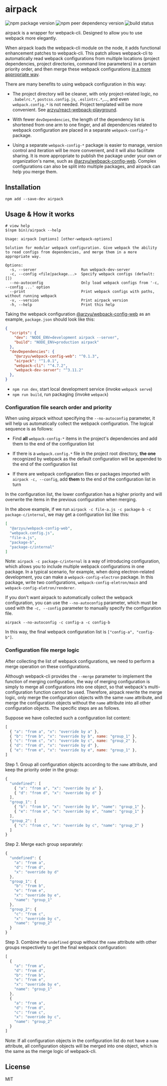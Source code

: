 # airpack

![npm package version](https://img.shields.io/npm/v/airpack) ![npm peer dependency version](https://img.shields.io/npm/dependency-version/airpack/peer/webpack-cli) ![build status](https://img.shields.io/github/workflow/status/arzyu/airpack/Build)

airpack is a wrapper for webpack-cli. Designed to allow you to use webpack more elegantly.

When airpack loads the webpack-cli module on the node, it adds functional enhancement patches to webpack-cli. This patch allows webpack-cli to automatically read webpack configurations from multiple locations (project dependencies, project directories, command line parameters) in a certain priority order, and then merge these webpack configurations [in a more appropriate way](#configuration-file-merge-logic).

There are many benefits to using webpack configuration in this way:

 * The project directory will be cleaner, with only project-related logic, no `.babelrc.*`, `postcss.config.js`, `.eslintrc.*`,..., and even `webpack.config.*` is not needed. Project templated will be more convenient. See [arzyu/react-webpack-playground](https://github.com/arzyu/react-webpack-playground).

 * With fewer `devDependencies`, the length of the dependency list is shortened from one arm to one finger, and all dependencies related to webpack configuration are placed in a separate `webpack-config-*` package.

 * Using a separate `webpack-config-*` package is easier to manage, version control and iteration will be more convenient, and it will also facilitate sharing. It is more appropriate to publish the package under your own or organization's name, such as [@arzyu/webpack-config-web](https://github.com/arzyu/webpack-config-web). Complex configurations can also be split into multiple packages, and airpack can help you merge them.

## Installation

```shell
npm add --save-dev airpack
```

## Usage & How it works

```shell
# view help
$(npm bin)/airpack --help
```
```
Usage: airpack [options] [other-webpack-options]

Solution for modular webpack configuration. Give webpack the ability to read configs from dependencies, and merge them in a more appropriate way.

Options:
  -s, --server                    Run webpack-dev-server
  -c, --config <file|package...>  Specify webpack configs (default: [])
  --no-autoconfig                 Only load webpack configs from '-c, --config ...' option
  --print                         Print webpack configs with paths, without running webpack
  -v, --version                   Print airpack version
  -h, --help                      Print this help
```

Taking the webpack configuration [@arzyu/webpack-config-web](https://github.com/arzyu/webpack-config-web) as an example, `package.json` should look like this:

```json
{
  "scripts": {
    "dev": "NODE_ENV=development airpack --server",
    "build": "NODE_ENV=production airpack"
  },
  "devDependencies": {
    "@arzyu/webpack-config-web": "^0.1.3",
    "airpack": "^1.0.1",
    "webpack-cli": "^4.7.2",
    "webpack-dev-server": "^3.11.2"
  },
}
```

* `npm run dev`, start local development service (invoke `webpack serve`)
* `npm run build`, run packaging (invoke `webpack`)

### Configuration file search order and priority

When using airpack without specifying the `--no-autoconfig` parameter, it will help us automatically collect the webpack configuration. The logical sequence is as follows:

 * Find **all** `webpack-config-*` items in the project's dependencies and add them to the end of the configuration list

 * If there is a `webpack.config.*` file in the project root directory, **the one** recognized by webpack as the default configuration will be appended to the end of the configuration list

 * If there are webpack configuration files or packages imported with `airpack -c, --config`, add **them** to the end of the configuration list in turn

In the configuration list, the lower configuration has a higher priority and will overwrite the items in the previous configuration when merging.

In the above example, if we run `airpack -c file-a.js -c package-b -c package-c/internal`, we may get a configuration list like this:

```json
[
  "@arzyu/webpack-config-web",
  "webpack.config.js",
  "file-a.js",
  "package-b",
  "package-c/internal"
]
```

Note: `airpack -c package-c/internal` is a way of introducing configuration, which allows you to include multiple webpack configurations in one package. In a typical scenario, for example, when doing electron-related development, you can make a `webpack-config-electron` package. In this package, write two configurations, `webpack-config-eletron/main` and `webpack-config-eletron/renderer`.

If you don't want airpack to automatically collect the webpack configuration, you can use the `--no-autoconfig` parameter, which must be used with the `-c, --config` parameter to manually specify the configuration file.

```shell
airpack --no-autoconfig -c config-a -c config-b
```

In this way, the final webpack configuration list is `["config-a", "config-b"]`.

### Configuration file merge logic

After collecting the list of webpack configurations, we need to perform a merge operation on these configurations.

Although webpack-cli provides the `--merge` parameter to implement the function of merging configuration, the way of merging configuration is simply to merge all configurations into one object, so that webpack's multi-configuration function cannot be used. Therefore, airpack rewrite the merge logic, only merge the configuration objects with the same `name` attribute, and merge the configuration objects without the `name` attribute into all other configuration objects. The specific steps are as follows.

Suppose we have collected such a configuration list content:

```js
[
  { "a": "from a", "x": "override by a" },
  { "b": "from b", "x": "override by b", name: "group_1" },
  { "c": "from c", "x": "override by c", name: "group_2" },
  { "d": "from d", "x": "override by d" },
  { "e": "from e", "x": "override by e", name: "group_1" },
]
```

Step 1. Group all configuration objects according to the `name` attribute, and keep the priority order in the group:

```js
{
  "undefined": [
    { "a": "from a", "x": "override by a" },
    { "d": "from d", "x": "override by d" }
  ],
  "group_1": [
    { "b": "from b", "x": "override by b", "name": "group_1" },
    { "e": "from e", "x": "override by e", "name": "group_1" }
  ],
  "group_2": [
    { "c": "from c", "x": "override by c", "name": "group_2" }
  ]
}
```

Step 2. Merge each group separately:

```js
{
  "undefined": {
    "a": "from a",
    "d": "from d",
    "x": "override by d"
  },
  "group_1": {
    "b": "from b",
    "e": "from e",
    "x": "override by e",
    "name": "group_1"
  },
  "group_2": {
    "c": "from c",
    "x": "override by c",
    "name": "group_2"
  }
}
```

Step 3. Combine the `undefined` group without the `name` attribute with other groups respectively to get the final webpack configuration:

```js
[
  {
    "a": "from a",
    "d": "from d",
    "b": "from b",
    "e": "from e",
    "x": "override by e",
    "name": "group_1"
  },
  {
    "a": "from a",
    "d": "from d",
    "c": "from c",
    "x": "override by c",
    "name": "group_2"
  }
]
```

Note: If all configuration objects in the configuration list do not have a `name` attribute, all configuration objects will be merged into one object, which is the same as the merge logic of webpack-cli.

## License

MIT

